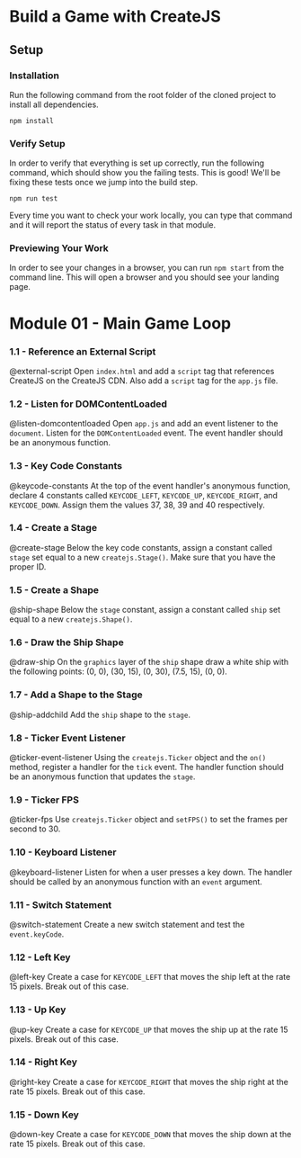# Build a Game with CreateJS

## Setup

### Installation

Run the following command from the root folder of the cloned project to install all dependencies.

`npm install`

### Verify Setup

In order to verify that everything is set up correctly, run the following command, which should show you the failing tests. This is good! We'll be fixing these tests once we jump into the build step.

`npm run test`

Every time you want to check your work locally, you can type that command and it will report the status of every task in that module.

### Previewing Your Work

In order to see your changes in a browser, you can run `npm start` from the command line. This will open a browser and you should see your landing page.

# Module 01 - Main Game Loop

### 1.1 - Reference an External Script

@external-script Open `index.html` and add a `script` tag that references CreateJS on the CreateJS CDN. Also add a `script` tag for the `app.js` file.

### 1.2 - Listen for DOMContentLoaded

@listen-domcontentloaded Open `app.js` and add an event listener to the `document`. Listen for the `DOMContentLoaded` event. The event handler should be an anonymous function.

### 1.3 - Key Code Constants

@keycode-constants At the top of the event handler's anonymous function, declare 4 constants called `KEYCODE_LEFT`, `KEYCODE_UP`, `KEYCODE_RIGHT`, and `KEYCODE_DOWN`. Assign them the values 37, 38, 39 and 40 respectively.

### 1.4 - Create a Stage

@create-stage Below the key code constants, assign a constant called `stage` set equal to a new `createjs.Stage()`. Make sure that you have the proper ID.

### 1.5 - Create a Shape

@ship-shape Below the `stage` constant, assign a constant called `ship` set equal to a new `createjs.Shape()`.

### 1.6 - Draw the Ship Shape

@draw-ship On the `graphics` layer of the `ship` shape draw a white ship with the following points: (0, 0), (30, 15), (0, 30), (7.5, 15), (0, 0).

### 1.7 - Add a Shape to the Stage

@ship-addchild Add the `ship` shape to the `stage`.

### 1.8 - Ticker Event Listener

@ticker-event-listener Using the `createjs.Ticker` object and the `on()` method, register a handler for the `tick` event. The handler function should be an anonymous function that updates the `stage`.

### 1.9 - Ticker FPS

@ticker-fps Use `createjs.Ticker` object and `setFPS()` to set the frames per second to 30.

### 1.10 - Keyboard Listener

@keyboard-listener Listen for when a user presses a key down. The handler should be called by an anonymous function with an `event` argument.

### 1.11 - Switch Statement

@switch-statement Create a new switch statement and test the `event.keyCode`.

### 1.12 - Left Key

@left-key Create a case for `KEYCODE_LEFT` that moves the ship left at the rate 15 pixels. Break out of this case.

### 1.13 - Up Key

@up-key Create a case for `KEYCODE_UP` that moves the ship up at the rate 15 pixels. Break out of this case.

### 1.14 - Right Key

@right-key Create a case for `KEYCODE_RIGHT` that moves the ship right at the rate 15 pixels. Break out of this case.

### 1.15 - Down Key

@down-key Create a case for `KEYCODE_DOWN` that moves the ship down at the rate 15 pixels. Break out of this case.
